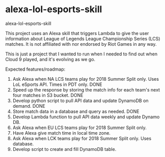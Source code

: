 # alexa-lol-esports-skill
alexa-lol-esports-skill

This project uses an Alexa skill that triggers Lambda to give the user information about League of Legends League
Championship Series (LCS) matches.  It is not affiliated with nor endorsed by Riot Games in any way.

This is just a project that I wanted to run when I needed to find out when Cloud 9 played, and it's evolving as we go.

Expected features/roadmap:

1. Ask Alexa when NA LCS teams play for 2018 Summer Split only. Uses LoL eSports API. Times in PDT only. DONE
2. Speed up the response by storing the match info for each team's next four matches in S3 bucket. DONE
3. Develop python script to pull API data and update DynamoDB on demand. DONE
4. Store match data in a database and query as needed. DONE
5. Develop Lambda function to pull API data weekly and update Dynamo DB.
6. Ask Alexa when EU LCS teams play for 2018 Summer Split only.
7. Have Alexa give match time in local time zone.
8. Ask Alexa when LCK teams play for 2018 Summer Split only. Uses database.
9. Develop script to create and fill DynamoDB table.
